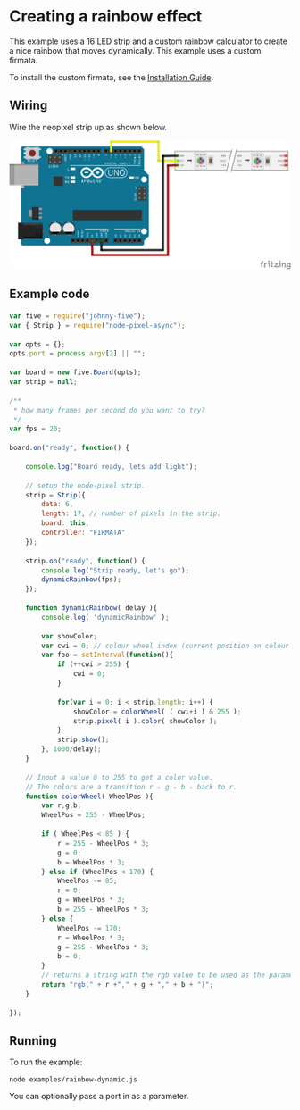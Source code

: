 # Creating a rainbow effect

This example uses a 16 LED strip and a custom rainbow calculator to create a
nice rainbow that moves dynamically. This example uses a custom firmata.

To install the custom firmata, see the [Installation Guide](installation.md).

## Wiring

Wire the neopixel strip up as shown below.

![Wiring diagram](breadboard/custom_firmata_bb.png)

## Example code

```js
var five = require("johnny-five");
var { Strip } = require("node-pixel-async");

var opts = {};
opts.port = process.argv[2] || "";

var board = new five.Board(opts);
var strip = null;

/**
 * how many frames per second do you want to try?
 */
var fps = 20;

board.on("ready", function() {

    console.log("Board ready, lets add light");

    // setup the node-pixel strip.
    strip = Strip({
        data: 6,
        length: 17, // number of pixels in the strip.
        board: this,
        controller: "FIRMATA"
    });

    strip.on("ready", function() {
        console.log("Strip ready, let's go");
        dynamicRainbow(fps);
    });

    function dynamicRainbow( delay ){
        console.log( 'dynamicRainbow' );

        var showColor;
        var cwi = 0; // colour wheel index (current position on colour wheel)
        var foo = setInterval(function(){
            if (++cwi > 255) {
                cwi = 0;
            }

            for(var i = 0; i < strip.length; i++) {
                showColor = colorWheel( ( cwi+i ) & 255 );
                strip.pixel( i ).color( showColor );
            }
            strip.show();
        }, 1000/delay);
    }

    // Input a value 0 to 255 to get a color value.
    // The colors are a transition r - g - b - back to r.
    function colorWheel( WheelPos ){
        var r,g,b;
        WheelPos = 255 - WheelPos;

        if ( WheelPos < 85 ) {
            r = 255 - WheelPos * 3;
            g = 0;
            b = WheelPos * 3;
        } else if (WheelPos < 170) {
            WheelPos -= 85;
            r = 0;
            g = WheelPos * 3;
            b = 255 - WheelPos * 3;
        } else {
            WheelPos -= 170;
            r = WheelPos * 3;
            g = 255 - WheelPos * 3;
            b = 0;
        }
        // returns a string with the rgb value to be used as the parameter
        return "rgb(" + r +"," + g + "," + b + ")";
    }

});
```

## Running

To run the example:

```
node examples/rainbow-dynamic.js
```

You can optionally pass a port in as a parameter.
